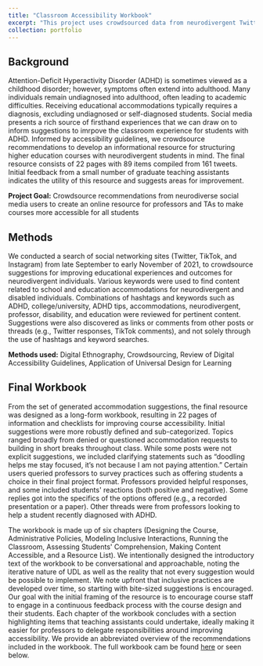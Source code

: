 ```yaml
---
title: "Classroom Accessibility Workbook"
excerpt: "This project uses crowdsourced data from neurodivergent Twitter users to examine changes that could be made to higher education courses to increase accessibility. By combining user-generated suggestions with Universal Design for Learning and guidelines from accessibility orgnaizations, I develop a workbook for course staff to use as a resource to build accommodations into their class design.<br><br><img src='/images/udl.jpg'>"
collection: portfolio
---
```


## Background
Attention-Deficit Hyperactivity Disorder (ADHD) is sometimes viewed as a childhood disorder; however, symptoms often extend into adulthood. Many individuals remain undiagnosed into adulthood, often leading to academic difficulties. Receiving educational accommodations typically requires a diagnosis, excluding undiagnosed or self-diagnosed students. Social media presents a rich source of firsthand experiences that we can draw on to inform suggestions to imrpove the classroom experience for students with ADHD. Informed by accessibility guidelines, we crowdsource recommendations to develop an informational resource for structuring higher education courses with neurodivergent students in mind. The final resource consists of 22 pages with 89 items compiled from 161 tweets. Initial feedback from a small number of graduate teaching assistants indicates the utility of this resource and suggests areas for improvement.

**Project Goal:** Crowdsource recommendations from neurodiverse social media users to create an online resource for professors and TAs to make courses more accessible for all students

## Methods
We conducted a search of social networking sites (Twitter, TikTok, and Instagram) from late September to early November of 2021, to crowdsource suggestions for improving educational experiences and outcomes for neurodivergent individuals. Various keywords were used to find content related to school and education accommodations for neurodivergent and disabled individuals. Combinations of hashtags and keywords such as ADHD, college/university, ADHD tips, accommodations, neurodivergent, professor, disability, and education were reviewed for pertinent content. Suggestions were also discovered as links or comments from other posts or threads (e.g., Twitter responses, TikTok comments), and not solely through the use of hashtags and keyword searches. 

**Methods used:** Digital Ethnography, Crowdsourcing, Review of Digital Accessibility Guidelines, Application of Universal Design for Learning

## Final Workbook
From the set of generated accommodation suggestions, the final resource was designed as a long-form workbook, resulting in 22 pages of information and checklists for improving course accessibility. Initial suggestions were more robustly defined and sub-categorized. Topics ranged broadly from denied or questioned accommodation requests to building in short breaks throughout class. While some posts were not explicit suggestions, we included clarifying statements such as “doodling helps me stay focused, it’s not because I am not paying attention.” Certain users queried professors to survey practices such as offering students a choice in their final project format. Professors provided helpful responses, and some included students' reactions (both positive and negative). Some replies got into the specifics of the options offered (e.g., a recorded presentation or a paper). Other threads were from professors looking to help a student recently diagnosed with ADHD.

The workbook is made up of six chapters (Designing the Course, Administrative Policies, Modeling Inclusive Interactions, Running the Classroom, Assessing Students' Comprehension, Making Content Accessible, and a Resource List). We intentionally designed the introductory text of the workbook to be conversational and approachable, noting the iterative nature of UDL as well as the reality that not every suggestion would be possible to implement. We note upfront that inclusive practices are developed over time, so starting with bite-sized suggestions is encouraged. Our goal with the initial framing of the resource is to encourage course staff to engage in a continuous feedback process with the course design and their students. Each chapter of the workbook concludes with a section highlighting items that teaching assistants could undertake, ideally making it easier for professors to delegate responsibilities around improving accessibility. We provide an abbreviated overview of the recommendations included in the workbook. The full workbook cam be found [here](https://tessaeagle.github.io/files/Classroom_Accessibility_Guidelines_Living.pdf) or seen below.

<object data="{{ site.url }}{{ site.baseurl }}/files/Classroom_Accessibility_Guidelines_Living.pdf" width="1000" height="1000" type="application/pdf"></object>

